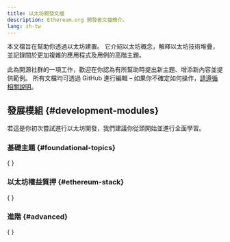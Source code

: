 ```yaml
---
title: 以太坊開發文檔
description: Ethereum.org 開發者文檔簡介。
lang: zh-tw
---
```


本文檔旨在幫助你透過以太坊建置。 它介紹以太坊概念，解釋以太坊技術堆疊，並記錄關於更加複雜的應用程式及用例的高階主題。

此為開源社群的一項工作，歡迎在你認為有所幫助時提出新主題、增添新內容並提供範例。 所有文檔均可透過 GitHub 進行編輯 – 如果你不確定如何操作，[請遵循相關說明](https://github.com/ethereum/ethereum-org-website/blob/dev/docs/editing-markdown.md)。

## 發展模組 \{#development-modules}

若這是你初次嘗試進行以太坊開發，我們建議你從頭開始並進行全面學習。

### 基礎主題 \{#foundational-topics}

{
<DeveloperDocsLinks headerId="foundational-topics" />
}

### 以太坊權益質押 \{#ethereum-stack}

{
<DeveloperDocsLinks headerId="ethereum-stack" />
}

### 進階 \{#advanced}

{
<DeveloperDocsLinks headerId="advanced" />
}
